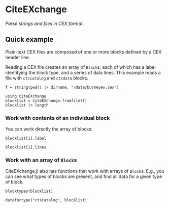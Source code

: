 # CiteEXchange

*Parse strings and files in CEX format.*

## Quick example

Plain-text CEX files are composed of one or more blocks defined by a  CEX header line.  

Reading a CEX file creates an array of `Block`s, each of which has a label identifying the block type, and a series of data lines. This example reads a file with `ctscatalog` and `ctsdata` blocks.

```@setup simple
f = string(pwd() |> dirname, "/data/burneyex.cex")
```
```@example simple
using CiteEXchange
blocklist = CiteEXchange.fromfile(f)
blocklist |> length
```


### Work with contents of an individual block 

You can work directly the array of blocks:

```@example simple
blocklist[1].label
```

```@example simple
blocklist[1].lines
```


### Work with an array of `Block`s

CiteEXchange.jl also has functions that work with arrays of `Block`s.  E.g., you can see what types of blocks are present, and find all data for a given type of block.

```@example simple
blocktypes(blocklist)
```

```@example simple
datafortype("ctscatalog", blocklist)
```